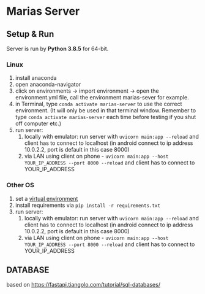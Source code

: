 # Marias Server

## Setup & Run
Server is run by **Python 3.8.5** for 64-bit.

### Linux
1) install anaconda
2) open anaconda-navigator
3) click on environments -> import environment -> open the environment.yml file, call the environment marias-sever for example.
4) in Terminal, type `conda activate marias-server` to use the correct environment. (It will only be used in that terminal window. Remember to type `conda activate marias-server` each time before testing if you shut off computer etc.)
5) run server:
    1) locally with emulator: run server with `uvicorn main:app --reload` and client has to connect to localhost (in android connect to ip address 10.0.2.2, port is default in this case 8000)
    2) via LAN using client on phone - `uvicorn main:app --host YOUR_IP_ADDRESS --port 8000 --reload` and client has to connect to YOUR_IP_ADDRESS

### Other OS
1) set a [virtual environment](https://virtualenv.pypa.io/en/latest/) 
2) install requirements via `pip install -r requirements.txt`
3) run server:
    1) locally with emulator: run server with `uvicorn main:app --reload` and client has to connect to localhost (in android connect to ip address 10.0.2.2, port is default in this case 8000)
    2) via LAN using client on phone - `uvicorn main:app --host YOUR_IP_ADDRESS --port 8000 --reload` and client has to connect to YOUR_IP_ADDRESS
 
## DATABASE

based on https://fastapi.tiangolo.com/tutorial/sql-databases/
